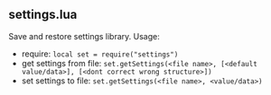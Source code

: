 ## settings.lua
Save and restore settings library.
Usage: 
- require: `local set = require("settings")`
- get settings from file: `set.getSettings(<file name>, [<default value/data>], [<dont correct wrong structure>])`
- set settings to file: `set.getSettings(<file name>, <value/data>)`
